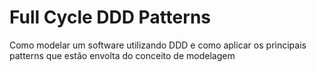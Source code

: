 # Full Cycle DDD Patterns

Como modelar um software utilizando DDD e como aplicar os principais patterns que estão envolta do conceito de modelagem

